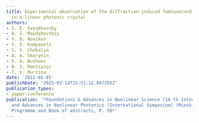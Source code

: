```yaml
---
title: Experimental observation of the diffraction-induced femtosecond pulse splitting
  in a linear photonic crystal
authors:
- S. E. Svyakhovsky
- A. I. Maydykovskiy
- V. B. Novikov
- V. O. Kompanets
- S. V. Chekalin
- A. A. Skorynin
- V. A. Bushuev
- B. I. Mantsyzov
- T. V. Murzina
date: '2012-01-01'
publishDate: '2025-03-14T15:51:12.847255Z'
publication_types:
- paper-conference
publication: '*Foundations & Advances in Nonlinear Science (16-th International Conference-School)
  and Advances in Nonlinear Photonics (International Symposium) (Minsk, Belarus, 2012).
  Programme and Book of abstracts, P. 50*'
---
```

